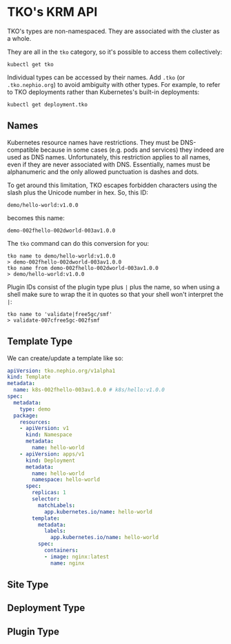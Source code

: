 TKO's KRM API
=============

TKO's types are non-namespaced. They are associated with the cluster as a whole.

They are all in the `tko` category, so it's possible to access them collectively:

    kubectl get tko

Individual types can be accessed by their names. Add `.tko` (or `.tko.nephio.org`) to avoid
ambiguity with other types. For example, to refer to TKO deployments rather than Kubernetes's
built-in deployments:

    kubectl get deployment.tko

Names
-----

Kubernetes resource names have restrictions. They must be DNS-compatible because in some cases
(e.g. pods and services) they indeed are used as DNS names. Unfortunately, this restriction applies
to all names, even if they are never associated with DNS. Essentially, names must be alphanumeric
and the only allowed punctuation is dashes and dots.

To get around this limitation, TKO escapes forbidden characters using the slash plus the Unicode
number in hex. So, this ID:

    demo/hello-world:v1.0.0

becomes this name:

    demo-002fhello-002dworld-003av1.0.0

The `tko` command can do this conversion for you:

    tko name to demo/hello-world:v1.0.0
    > demo-002fhello-002dworld-003av1.0.0
    tko name from demo-002fhello-002dworld-003av1.0.0
    > demo/hello-world:v1.0.0

Plugin IDs consist of the plugin type plus `|` plus the name, so when using a shell make sure to
wrap the it in quotes so that your shell won't interpret the `|`:

    tko name to 'validate|free5gc/smf'
    > validate-007cfree5gc-002fsmf

Template Type
-------------

We can create/update a template like so:

```yaml
apiVersion: tko.nephio.org/v1alpha1
kind: Template
metadata:
  name: k8s-002fhello-003av1.0.0 # k8s/hello:v1.0.0
spec:
  metadata:
    type: demo
  package:
    resources:
    - apiVersion: v1
      kind: Namespace
      metadata:
        name: hello-world
    - apiVersion: apps/v1
      kind: Deployment
      metadata:
        name: hello-world
        namespace: hello-world
      spec:
        replicas: 1
        selector:
          matchLabels:
            app.kubernetes.io/name: hello-world
        template:
          metadata:
            labels:
              app.kubernetes.io/name: hello-world
          spec:
            containers:
            - image: nginx:latest
              name: nginx
```

Site Type
---------

Deployment Type
---------------

Plugin Type
-----------
